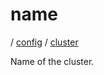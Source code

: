 # name

/ [config](/ref/config/index.md) / [cluster](/ref/config/config/cluster/index.md) 

Name of the cluster.

